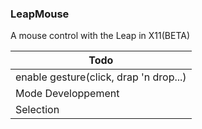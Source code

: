 ### LeapMouse

A mouse control with the Leap in X11(BETA)

| Todo |
|------|
|enable gesture(click, drap 'n drop...)|
|Mode Developpement|
|Selection                    |

